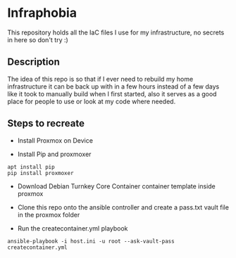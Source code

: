 # Infraphobia

This repository holds all the IaC files I use for my infrastructure, no secrets in here so don't try :)

## Description

The idea of this repo is so that if I ever need to rebuild my home infrastructure it can be back up with in a few hours instead of a few days like it took to manually build when I first started, also it serves as a good place for people to use or look at my code where needed.

## Steps to recreate

- Install Proxmox on Device

- Install Pip and proxmoxer
```
apt install pip 
pip install proxmoxer
```

- Download Debian Turnkey Core Container container template inside proxmox

- Clone this repo onto the ansible controller and create a pass.txt vault file in the proxmox folder

- Run the createcontainer.yml playbook

```
ansible-playbook -i host.ini -u root --ask-vault-pass createcontainer.yml
```
